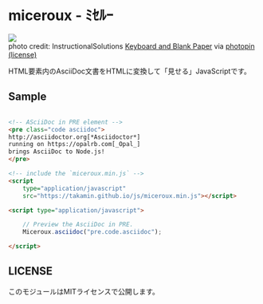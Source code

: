 # miceroux - ﾐｾﾙｰ

![](https://cdn-ak.f.st-hatena.com/images/fotolife/t/takamints/20190521/20190521164525.jpg)  
photo credit: InstructionalSolutions <a href="http://www.flickr.com/photos/154958442@N02/37344951101">Keyboard and Blank Paper</a> via <a href="http://photopin.com">photopin</a> <a href="https://creativecommons.org/licenses/by/2.0/">(license)</a>

HTML要素内のAsciiDoc文書をHTMLに変換して「見せる」JavaScriptです。

## Sample

```html

<!-- ASciiDoc in PRE element -->
<pre class="code asciidoc">
http://asciidoctor.org[*Asciidoctor*]
running on https://opalrb.com[_Opal_]
brings AsciiDoc to Node.js!
</pre>

<!-- include the `miceroux.min.js` -->
<script
    type="application/javascript"
    src="https://takamin.github.io/js/miceroux.min.js"></script>

<script type="application/javascript">

    // Preview the AsciiDoc in PRE.
    Miceroux.asciidoc("pre.code.asciidoc");

</script>
```

## LICENSE

このモジュールはMITライセンスで公開します。
